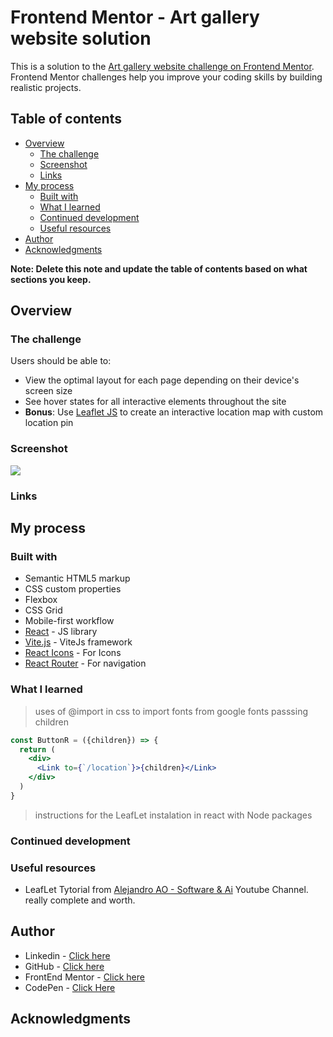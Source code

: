 # Frontend Mentor - Art gallery website solution

This is a solution to the [Art gallery website challenge on Frontend Mentor](https://www.frontendmentor.io/challenges/art-gallery-website-yVdrZlxyA). Frontend Mentor challenges help you improve your coding skills by building realistic projects. 

## Table of contents

- [Overview](#overview)
  - [The challenge](#the-challenge)
  - [Screenshot](#screenshot)
  - [Links](#links)
- [My process](#my-process)
  - [Built with](#built-with)
  - [What I learned](#what-i-learned)
  - [Continued development](#continued-development)
  - [Useful resources](#useful-resources)
- [Author](#author)
- [Acknowledgments](#acknowledgments)

**Note: Delete this note and update the table of contents based on what sections you keep.**

## Overview

### The challenge

Users should be able to:

- View the optimal layout for each page depending on their device's screen size
- See hover states for all interactive elements throughout the site
- **Bonus**: Use [Leaflet JS](https://leafletjs.com/) to create an interactive location map with custom location pin

### Screenshot

![](./screenshot.jpg)

### Links

## My process

### Built with

- Semantic HTML5 markup
- CSS custom properties
- Flexbox
- CSS Grid
- Mobile-first workflow
- [React](https://reactjs.org/) - JS library
- [Vite.js](https://vitejs.dev/) - ViteJs framework
- [React Icons](https://react-icons.github.io/react-icons/icons?name=bi) - For Icons
- [React Router](https://reactrouter.com/en/main) - For navigation

### What I learned

> uses of @import in css to import fonts from google fonts
> passsing children
```jsx
const ButtonR = ({children}) => {
  return (
    <div>
      <Link to={`/location`}>{children}</Link>
    </div>
  )
}
```

> instructions for the LeafLet instalation in react with Node packages


### Continued development

### Useful resources

- LeafLet Tytorial from [Alejandro AO - Software & Ai](https://www.youtube.com/watch?v=jD6813wGdBA) Youtube Channel. really complete and worth.

## Author

- Linkedin - [Click here](https://www.linkedin.com/in/mf-cunha/)
- GitHub - [Click here](https://github.com/xtirian/)
- FrontEnd Mentor - [Click here](https://www.frontendmentor.io/profile/xtirian)
- CodePen - [Click Here](https://codepen.io/xtirian/)

## Acknowledgments